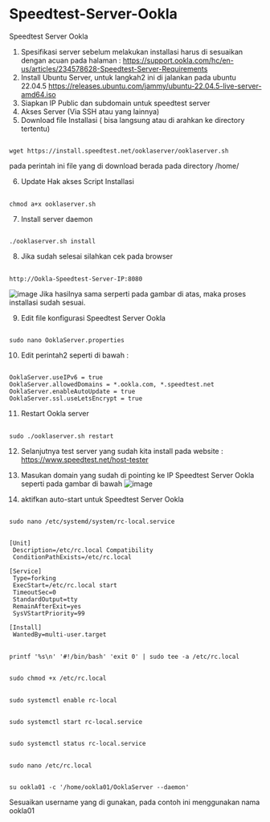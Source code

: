 # Speedtest-Server-Ookla
Speedtest Server Ookla

1. Spesifikasi server sebelum melakukan installasi harus di sesuaikan dengan acuan pada halaman : https://support.ookla.com/hc/en-us/articles/234578628-Speedtest-Server-Requirements
2. Install Ubuntu Server, untuk langkah2 ini di jalankan pada ubuntu 22.04.5 https://releases.ubuntu.com/jammy/ubuntu-22.04.5-live-server-amd64.iso
3. Siapkan IP Public dan subdomain untuk speedtest server
4. Akses Server (Via SSH atau yang lainnya)
5. Download file Installasi ( bisa langsung atau di arahkan ke directory tertentu)
##
    wget https://install.speedtest.net/ooklaserver/ooklaserver.sh
pada perintah ini file yang di download berada pada directory /home/

6. Update Hak akses Script Installasi
##
    chmod a+x ooklaserver.sh
    
7. Install server daemon
##
    ./ooklaserver.sh install
    
8. Jika sudah selesai silahkan cek pada browser
##
    http://Ookla-Speedtest-Server-IP:8080
![image](https://github.com/user-attachments/assets/aa5d51c7-c68e-4b54-ae9c-f7c4224c217f)
Jika hasilnya sama serperti pada gambar di atas, maka proses installasi sudah sesuai.

9. Edit file konfigurasi Speedtest Server Ookla
##
    sudo nano OoklaServer.properties
    
10. Edit perintah2 seperti di bawah :
##
    OoklaServer.useIPv6 = true
    OoklaServer.allowedDomains = *.ookla.com, *.speedtest.net
    OoklaServer.enableAutoUpdate = true
    OoklaServer.ssl.useLetsEncrypt = true

11. Restart Ookla server
##
    sudo ./ooklaserver.sh restart

12. Selanjutnya test server yang sudah kita install pada website : https://www.speedtest.net/host-tester
13. Masukan domain yang sudah di pointing ke IP Speedtest Server Ookla seperti pada gambar di bawah
    ![image](https://github.com/user-attachments/assets/189e0614-a6de-4f11-bac0-a5ab3c095ce1)

14. aktifkan auto-start untuk Speedtest Server Ookla 
##
    sudo nano /etc/systemd/system/rc-local.service
##
    [Unit]
     Description=/etc/rc.local Compatibility
     ConditionPathExists=/etc/rc.local

    [Service]
     Type=forking
     ExecStart=/etc/rc.local start
     TimeoutSec=0
     StandardOutput=tty
     RemainAfterExit=yes
     SysVStartPriority=99

    [Install]
     WantedBy=multi-user.target 
##
    printf '%s\n' '#!/bin/bash' 'exit 0' | sudo tee -a /etc/rc.local
##
    sudo chmod +x /etc/rc.local  
##
    sudo systemctl enable rc-local
##
    sudo systemctl start rc-local.service
##
    sudo systemctl status rc-local.service  
##
    sudo nano /etc/rc.local
##
    su ookla01 -c '/home/ookla01/OoklaServer --daemon'
Sesuaikan username yang di gunakan, pada contoh ini menggunakan nama ookla01
